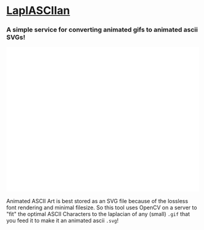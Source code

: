 # [LaplASCIIan](https://lapl-ascii-an.vercel.app/)

### A simple service for converting animated gifs to animated ascii SVGs!

<a href="https://lapl-ascii-an.vercel.app/"><img title="A gif of a rocket that has been converted to ASCII with LaplASCIIan!" src="exampleExport.svg"></a>

Animated ASCII Art is best stored as an SVG file because of the lossless font rendering and minimal filesize.  So this tool uses OpenCV on a server to "fit" the optimal ASCII Characters to the laplacian of any (small) `.gif` that you feed it to make it an animated ascii `.svg`!
